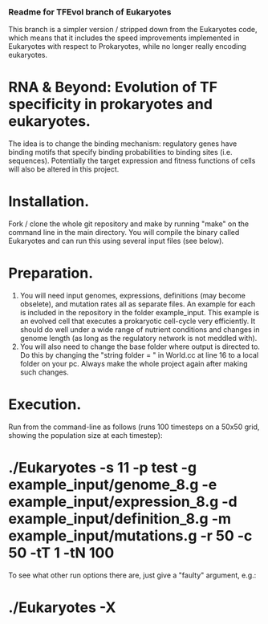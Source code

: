 ### Readme for TFEvol branch of Eukaryotes ###

This branch is a simpler version / stripped down from the Eukaryotes code, which means that it includes the speed improvements implemented in Eukaryotes with respect to Prokaryotes, while no longer really encoding eukaryotes.

# RNA & Beyond: Evolution of TF specificity in prokaryotes and eukaryotes.
The idea is to change the binding mechanism: regulatory genes have binding motifs that specify binding probabilities to binding sites (i.e. sequences). Potentially the target expression and fitness functions of cells will also be altered in this project.

# Installation.
Fork / clone the whole git repository and make by running "make" on the command line in the main directory. You will compile the binary called Eukaryotes and can run this using several input files (see below).

# Preparation.
1) You will need input genomes, expressions, definitions (may become obselete), and mutation rates all as separate files. An example for each is included in the repository in the folder example_input. This example is an evolved cell that executes a prokaryotic cell-cycle very efficiently. It should do well under a wide range of nutrient conditions and changes in genome length (as long as the regulatory network is not meddled with).
2) You will also need to change the base folder where output is directed to. Do this by changing the "string folder = " in World.cc at line 16 to a local folder on your pc. Always make the whole project again after making such changes.

# Execution.
Run from the command-line as follows (runs 100 timesteps on a 50x50 grid, showing the population size at each timestep):
# ./Eukaryotes -s 11 -p test -g example_input/genome_8.g -e example_input/expression_8.g -d example_input/definition_8.g -m example_input/mutations.g -r 50 -c 50 -tT 1 -tN 100
To see what other run options there are, just give a "faulty" argument, e.g.:
# ./Eukaryotes -X
